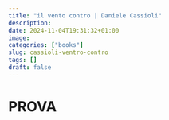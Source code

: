 ```yaml
---
title: "il vento contro | Daniele Cassioli"
description: 
date: 2024-11-04T19:31:32+01:00
image: 
categories: ["books"]
slug: cassioli-ventro-contro
tags: []
draft: false
---
```


# PROVA